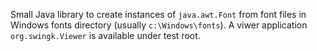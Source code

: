 Small Java library to create instances of `java.awt.Font` from font files in Windows fonts directory (usually `c:\Windows\fonts`).
A viwer application `org.swingk.Viewer` is available under test root.
